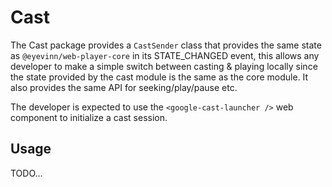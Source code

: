 # Cast

The Cast package provides a `CastSender` class that provides the same state as `@eyevinn/web-player-core` in its STATE_CHANGED event, this allows any developer to make a simple switch between casting & playing locally since the state provided by the cast module is the same as the core module.
It also provides the same API for seeking/play/pause etc.

The developer is expected to use the `<google-cast-launcher />` web component to initialize a cast session.

## Usage
TODO...